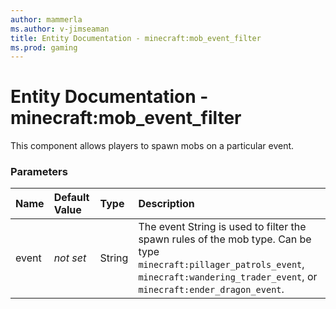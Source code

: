 ```yaml
---
author: mammerla
ms.author: v-jimseaman
title: Entity Documentation - minecraft:mob_event_filter
ms.prod: gaming
---
```


# Entity Documentation - minecraft:mob_event_filter

This component allows players to spawn mobs on a particular event.

### Parameters

|Name |Default Value|Type |Description |
|:-----------|:-----------|:-----------|:-----------|
| event |*not set* |String |The event String is used to filter the spawn rules of the mob type. Can be type `minecraft:pillager_patrols_event`,  `minecraft:wandering_trader_event`, or `minecraft:ender_dragon_event`.|

